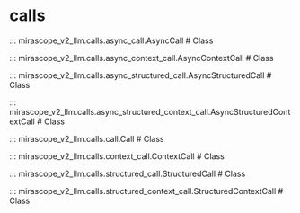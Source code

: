 # calls

::: mirascope_v2_llm.calls.async_call.AsyncCall  # Class

::: mirascope_v2_llm.calls.async_context_call.AsyncContextCall  # Class

::: mirascope_v2_llm.calls.async_structured_call.AsyncStructuredCall  # Class

::: mirascope_v2_llm.calls.async_structured_context_call.AsyncStructuredContextCall  # Class

::: mirascope_v2_llm.calls.call.Call  # Class

::: mirascope_v2_llm.calls.context_call.ContextCall  # Class

::: mirascope_v2_llm.calls.structured_call.StructuredCall  # Class

::: mirascope_v2_llm.calls.structured_context_call.StructuredContextCall  # Class